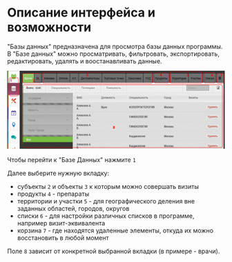 # Описание интерфейса и возможности

"Базы данных" предназначена для просмотра базы данных программы.
В "Базе данных" можно просматривать, фильтровать, экспортировать, редактировать, удалять и воостанавливать данные.


![](../images/database.png)

Чтобы перейти к "Базе Данных" нажмите `1`

Далее выберите нужную вкладку: 

  - субъекты `2` и объекты `3` к которым можно совершать визиты
  - продукты `4` - препараты
  - территории и участки `5` - для географического деления вне заданных областей, городов, округов
  - списки `6` - для настройки различных списков в программе, например визит-эквивалента
  - корзина `7` - где находятся удаленные элементы, откуда их можно восстановить в любой момент
  
Поле `8` зависит от конкретной выбранной вкладки (в примере - врачи).
